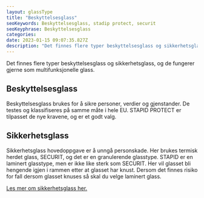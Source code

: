 ```yaml
---
layout: glassType
title: "Beskyttelsesglass"
seoKeywords: Beskyttelsesglass, stadip protect, securit
seoKeyphrase: Beskyttelsesglass
categories: 
date: 2023-01-15 09:07:35.827Z
description: "Det finnes flere typer beskyttelsesglass og sikkerhetsglass, og de fungerer gjerne som multifunksjonelle glass. Les mer her."
---
```


Det finnes flere typer beskyttelsesglass og sikkerhetsglass, og de fungerer gjerne som multifunksjonelle glass.

## Beskyttelsesglass

Beskyttelsesglass brukes for å sikre personer, verdier og gjenstander. De testes og klassifiseres på samme måte i hele EU. STAPID PROTECT er tilpasset de nye kravene, og er et godt valg.

## Sikkerhetsglass

Sikkerhetsglass hovedoppgave er å unngå personskade. Her brukes termisk herdet glass, SECURIT, og det er en granulerende glasstype. STAPID er en laminert glasstype, men er ikke like sterk som SECURIT. Her vil glasset bli hengende igjen i rammen etter at glasset har knust. Dersom det finnes risiko for fall dersom glasset knuses så skal du velge laminert glass.

<a href=https://www.glass.no/glasstyper/sikkerhetsglass target="_blank" rel="noopener">Les mer om sikkerhetsglass her.</a>
